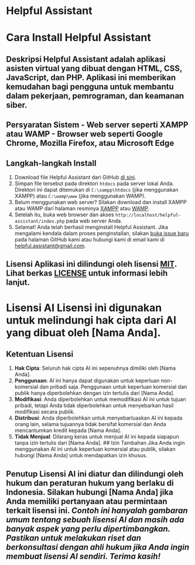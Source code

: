 # Helpful Assistant

# Cara Install Helpful Assistant 
## Deskripsi Helpful Assistant adalah aplikasi asisten virtual yang dibuat dengan HTML, CSS, JavaScript, dan PHP. Aplikasi ini memberikan kemudahan bagi pengguna untuk membantu dalam pekerjaan, pemrograman, dan keamanan siber. 
## Persyaratan Sistem - Web server seperti XAMPP atau WAMP - Browser web seperti Google Chrome, Mozilla Firefox, atau Microsoft Edge 
## Langkah-langkah Install 
1. Download file Helpful Assistant dari GitHub [di sini](https://github.com/Athallah1234/Helpful-Assistant/archive/refs/heads/main.zip).
2. Simpan file tersebut pada direktori `htdocs` pada server lokal Anda. Direktori ini dapat ditemukan di `C:\xampp\htdocs` (jika menggunakan XAMPP) atau `C:\wamp\www` (jika menggunakan WAMP).
3. Belum menggunakan web server? Silakan download dan install XAMPP atau WAMP dari halaman resminya [XAMPP](https://www.apachefriends.org/download.html) atau [WAMP](https://sourceforge.net/projects/wampserver/files/).
4. Setelah itu, buka web browser dan akses `http://localhost/helpful-assistant/index.php` pada web server Anda.
5. Selamat! Anda telah berhasil menginstall Helpful Assistant. Jika mengalami kendala dalam proses penginstallan, silakan [buka issue baru](https://github.com/contohusername/helpful-assistant/issues) pada halaman GitHub kami atau hubungi kami di email kami di [helpful.assistant@gmail.com](mailto:helpful.assistant@gmail.com).

## Lisensi Aplikasi ini dilindungi oleh lisensi [MIT](https://opensource.org/licenses/MIT). Lihat berkas [LICENSE](https://github.com/Athallah1234/Helpful-Assistant/blob/main/LICENSE) untuk informasi lebih lanjut.

# Lisensi AI Lisensi ini digunakan untuk melindungi hak cipta dari AI yang dibuat oleh [Nama Anda]. 
## Ketentuan Lisensi 
1. **Hak Cipta**: Seluruh hak cipta AI ini sepenuhnya dimiliki oleh [Nama Anda].
2. **Penggunaan**: AI ini hanya dapat digunakan untuk keperluan non-komersial dan pribadi saja. Penggunaan untuk keperluan komersial dan publik hanya diperbolehkan dengan izin tertulis dari [Nama Anda].
3. **Modifikasi**: Anda diperbolehkan untuk memodifikasi AI ini untuk tujuan pribadi, tetapi Anda tidak diperbolehkan untuk menyebarkan hasil modifikasi secara publik.
4. **Distribusi**: Anda diperbolehkan untuk menyebarluaskan AI ini kepada orang lain, selama tujuannya tidak bersifat komersial dan Anda mencantumkan kredit kepada [Nama Anda].
5. **Tidak Menjual**: Dilarang keras untuk menjual AI ini kepada siapapun tanpa izin tertulis dari [Nama Anda]. ## Izin Tambahan Jika Anda ingin menggunakan AI ini untuk keperluan komersial atau publik, silakan hubungi [Nama Anda] untuk mendapatkan izin khusus.
## Penutup Lisensi AI ini diatur dan dilindungi oleh hukum dan peraturan hukum yang berlaku di Indonesia. Silakan hubungi [Nama Anda] jika Anda memiliki pertanyaan atau permintaan terkait lisensi ini. _Contoh ini hanyalah gambaran umum tentang sebuah lisensi AI dan masih ada banyak aspek yang perlu dipertimbangkan. Pastikan untuk melakukan riset dan berkonsultasi dengan ahli hukum jika Anda ingin membuat lisensi AI sendiri. Terima kasih!_
